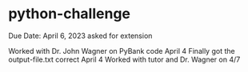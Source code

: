 # python-challenge

Due Date: April 6, 2023
asked for extension

Worked with Dr. John Wagner on PyBank code April 4
Finally got the output-file.txt correct April 4
Worked with tutor and Dr. Wagner on 4/7